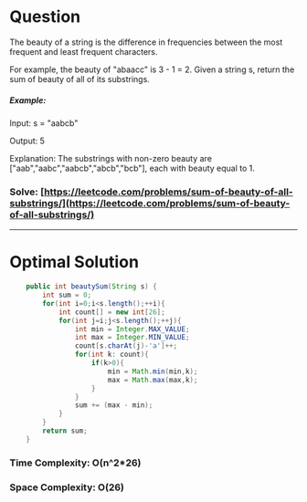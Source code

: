 # Question

The beauty of a string is the difference in frequencies between the most frequent and least frequent characters.

For example, the beauty of "abaacc" is 3 - 1 = 2.
Given a string s, return the sum of beauty of all of its substrings.


##### Example:

Input: s = "aabcb"

Output: 5

Explanation: The substrings with non-zero beauty are ["aab","aabc","aabcb","abcb","bcb"], each with beauty equal to 1.



### Solve: [https://leetcode.com/problems/sum-of-beauty-of-all-substrings/](https://leetcode.com/problems/sum-of-beauty-of-all-substrings/)

***

# Optimal Solution
        

``` java
    public int beautySum(String s) {
        int sum = 0;
        for(int i=0;i<s.length();++i){
            int count[] = new int[26];
            for(int j=i;j<s.length();++j){
                int min = Integer.MAX_VALUE;
                int max = Integer.MIN_VALUE;
                count[s.charAt(j)-'a']++;
                for(int k: count){
                    if(k>0){
                        min = Math.min(min,k);
                        max = Math.max(max,k);
                    }
                }
                sum += (max - min);
            }
        }
        return sum;
    }
```

### Time Complexity: O(n^2*26)
### Space Complexity: O(26)